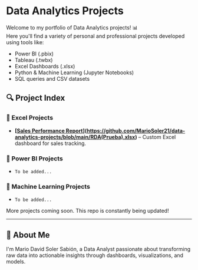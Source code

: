 # Data Analytics Projects

Welcome to my portfolio of Data Analytics projects! 📊  
Here you'll find a variety of personal and professional projects developed using tools like:

- Power BI (.pbix)
- Tableau (.twbx)
- Excel Dashboards (.xlsx)
- Python & Machine Learning (Jupyter Notebooks)
- SQL queries and CSV datasets

## 🔍 Project Index

### 📌 Excel Projects
- **[[Sales Performance Report](./Excel%20Data%20Analysis%20Projects/RDA(Prueba).xlsx)](https://github.com/MarioSoler21/data-analytics-projects/blob/main/RDA(Prueba).xlsx)** – Custom Excel dashboard for sales tracking.

### 📌 Power BI Projects
- `To be added...`

### 📌 Machine Learning Projects
- `To be added...`

More projects coming soon. This repo is constantly being updated!

---

## 🧠 About Me

I'm Mario David Soler Sabión, a Data Analyst passionate about transforming raw data into actionable insights through dashboards, visualizations, and models.
